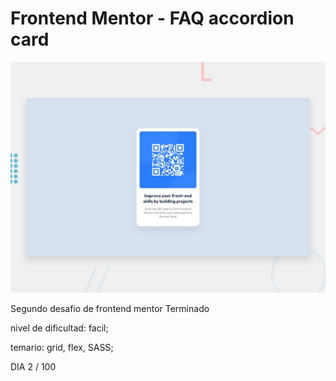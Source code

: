 # Frontend Mentor - FAQ accordion card

![Design preview for the FAQ accordion card coding challenge](./design/desktop-preview.jpg)


Segundo desafio de frontend mentor Terminado 

nivel de dificultad: facil;

temario: grid, flex, SASS;

DIA 2 / 100
